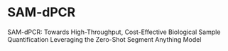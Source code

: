 # SAM-dPCR
SAM-dPCR: Towards High-Throughput, Cost-Effective Biological Sample Quantification Leveraging the Zero-Shot Segment Anything Model 
